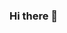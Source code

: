 ### Hi there 👋

<!--
**diogoantunes25/diogoantunes25** is a ✨ _special_ ✨ repository because its `README.md` (this file) appears on your GitHub profile.

Here are some ideas to get you started:

[![Anurag's GitHub stats](https://github-readme-stats.vercel.app/api?username=diogoantunes25)](https://github.com/anuraghazra/github-readme-stats)

-->
